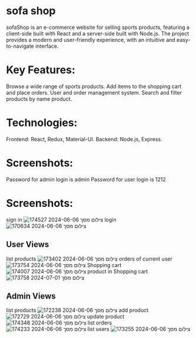 # sofa shop
sofaShop is an e-commerce website for selling sports products, featuring a client-side built with React and a server-side built with Node.js. The project provides a modern and user-friendly experience, with an intuitive and easy-to-navigate interface.
# Key Features:
Browse a wide range of sports products. Add items to the shopping cart and place orders. User and order management system. Search and filter products by name product.
# Technologies:
Frontend: React, Redux, Material-UI. Backend: Node.js, Express.
# Screenshots:


Password for admin login is admin
Password for user login is 1212

# Screenshots:

sign in
![צילום מסך 2024-06-06 174527](https://github.com/yiskaAvramsky/ProjectSubmission/assets/145584571/8e138408-a63e-4d60-8427-5b50203803e5)
login
![צילום מסך 2024-06-06 170634](https://github.com/yiskaAvramsky/ProjectSubmission/assets/145584571/a18dd60e-c191-449d-b72b-b6295ac96a22)
## User Views
list products
![צילום מסך 2024-06-06 173402](https://github.com/yiskaAvramsky/ProjectSubmission/assets/145584571/5f18eb03-d8d2-4689-aab1-e6dd403c0b33)
orders of current user
![צילום מסך 2024-06-06 173754](https://github.com/yiskaAvramsky/ProjectSubmission/assets/145584571/0871e755-84ee-4f69-aba8-2e312e591cda)
Shopping cart
![צילום מסך 2024-06-06 174007](https://github.com/yiskaAvramsky/ProjectSubmission/assets/145584571/17fb0844-b5ac-4e23-91ab-c63df5792999)
product in Shopping cart
![צילום מסך 2024-07-01 173758](https://github.com/yiskaAvramsky/ProjectSubmission/assets/145584571/1e7bad69-0087-464c-a62b-9048c82ade5d)
## Admin Views

list products 
![צילום מסך 2024-06-06 172238](https://github.com/yiskaAvramsky/ProjectSubmission/assets/145584571/2755858e-aea9-4463-ab03-6a407addaa74)
add product 
![צילום מסך 2024-06-06 172729](https://github.com/yiskaAvramsky/ProjectSubmission/assets/145584571/19bbb462-aa22-4ac5-aa59-b88dc7b0e1a6)
update product
![צילום מסך 2024-06-06 174348](https://github.com/yiskaAvramsky/ProjectSubmission/assets/145584571/73ec2eee-ed39-477e-86a5-2f79b7137449)
list orders
![צילום מסך 2024-06-06 174233](https://github.com/yiskaAvramsky/ProjectSubmission/assets/145584571/a262da3b-d6c6-4d31-8f14-410f589091db)
list users
![צילום מסך 2024-06-06 173255](https://github.com/yiskaAvramsky/ProjectSubmission/assets/145584571/65e9486e-ba51-4678-ba70-473af54d75de)





